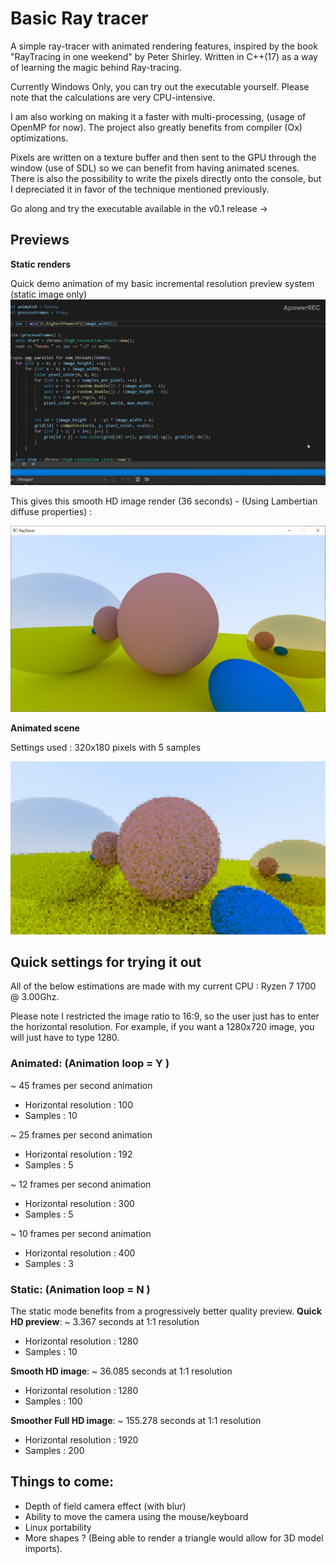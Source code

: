 # Basic Ray tracer
A simple ray-tracer with animated rendering features, inspired by the book "RayTracing in one weekend" by Peter Shirley.
Written in C++(17) as a way of learning the magic behind Ray-tracing.

Currently Windows Only, you can try out the executable yourself. Please note that the calculations are very CPU-intensive.

I am also working on making it a faster with multi-processing, (usage of OpenMP for now). The project also greatly benefits from compiler (Ox) optimizations.

Pixels are written on a texture buffer and then sent to the GPU through the window (use of SDL) so we can benefit from having animated scenes. 
There is also the possibility to write the pixels directly onto the console, but I depreciated it in favor of the technique mentioned previously.

Go along and try the executable available in the v0.1 release ->

## Previews

**Static renders**

Quick demo animation of my basic incremental resolution preview system (static image only)![1b](Previews/1b.gif)

This gives this smooth HD image render (36 seconds) - (Using Lambertian diffuse properties) :

![RayTracer](Previews/RayTracer.JPG)



**Animated scene**

Settings used : 320x180 pixels with 5 samples

<img src="Previews/animation.gif" alt="animation" style="zoom:175%;" />



## Quick settings for trying it out

All of the below estimations are made with my current CPU : Ryzen 7 1700 @ 3.00Ghz.

Please note I restricted the image ratio to 16:9, so the user just has to enter the horizontal resolution. For example, if you want a 1280x720 image, you will just have to type 1280.

### Animated: (Animation loop = Y )

~ 45 frames per second animation

- Horizontal resolution : 100
- Samples : 10

~ 25 frames per second animation

- Horizontal resolution : 192
- Samples : 5

~ 12 frames per second animation

- Horizontal resolution : 300
- Samples : 5

~ 10 frames per second animation

- Horizontal resolution : 400
- Samples : 3

### Static: (Animation loop = N )

The static mode benefits from a progressively better quality preview.
**Quick HD preview**:
~ 3.367 seconds at 1:1 resolution

- Horizontal resolution : 1280
- Samples : 10

**Smooth HD image**:
~ 36.085 seconds at 1:1 resolution

- Horizontal resolution : 1280
- Samples : 100

**Smoother Full HD image**:
~ 155.278 seconds at 1:1 resolution

- Horizontal resolution : 1920
- Samples : 200



## Things to come:

- Depth of field camera effect (with blur)
- Ability to move the camera using the mouse/keyboard
- Linux portability
- More shapes ? (Being able to render a triangle would allow for 3D model imports).

